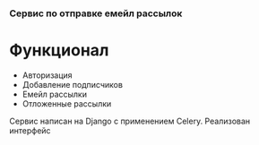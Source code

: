 ### Сервис по отправке емейл рассылок 

# Функционал
- Авторизация
- Добавление подписчиков
- Емейл рассылки 
- Отложенные рассылки

Сервис написан на Django c применением Celery. Реализован интерфейс 

